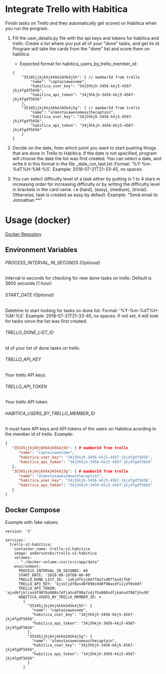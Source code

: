 # Integrate Trello with Habitica
Finish tasks on Trello and they automatically get scored on Habitica when you run the program.

1. Fill the user_details.py file with the api keys and tokens for habitica and trello. Create a list where you put
all of your "done" tasks, and get its id. Program will take the cards from the "done" list and score them on habitica.

    * Expected format for habitica_users_by_trello_member_id:
    ```
    {
        "35345jjkjkhjkhkk345k4j5h": { // mamberId from trello
            "name": "captainawesome",
            "habitica_user_key": "34j5hkjh-3456-kkj5-4567-jkj4fgdf5656",
            "habitica_api_token": "34j5hkjh-3456-kkj5-4567-jkj4fgdf5656"
        },
        "35345jjkjkhjkhkk345k4j5g": { // mamberId from trello
            "name": "almostasawesomeasthecaptain",
            "habitica_user_key": "34j5hkjh-3456-kkj5-4567-jkj4fgdf5656",
            "habitica_api_token": "34j5hkjh-3456-kkj5-4567-jkj4fgdf5656"
        }
    }
    ```

2. Decide on the date, from which point you want to start pushing things that are done in Trello to Habitica.
If the date is not specified, program will choose the date the list was first created.
You can select a date, and write it in this format in the file _date_run_last.txt:
Format: '%Y-%m-%dT%H-%M-%S'. Example: 2018-07-21T21-33-45, no spaces.

3. You can select difficulty level of a task either by putting in 1 to 4 stars in increasing order for increasing difficulty
or by writing the difficulty level in brackets in the card name. i.e (hard), (easy), (medium), (trivial).
Otherwise, task is created as easy by default. Example: "Send email to Johnathan **"

# Usage (docker)
[Docker Repositoy](https://hub.docker.com/r/andersonxbs/trello-habitica-integration/)

## Environment Variables

###### PROCESS_INTERVAL_IN_SECONDS (Optional)
Interval in seconds for checking for new done tasks on trello. Default is 3600 seconds (1 hour)

###### START_DATE (Optional)
Datetime to start looking for tasks on done list. 
Format: '%Y-%m-%dT%H-%M-%S'. Example: 2018-07-21T21-33-45, no spaces.
If not set, it will look for tasks since the list was first created.

###### TRELLO_DONE_LIST_ID
Id of your list of done tasks on trello.

###### TRELLO_API_KEY
Your trello API keys.

###### TRELLO_API_TOKEN
Your trello API token.

###### HABITICA_USERS_BY_TRELLO_MEMBER_ID 
It must have API keys and API tokens of the users on Habitica acording to the member id of trello.
Example:
~~~json
{
   "35345jjkjkhjkhkk345k4j5h": { # mamberId from trello
      "name": "captainawesome",
      "habitica_user_key": "34j5hkjh-3456-kkj5-4567-jkj4fgdf5656",
      "habitica_api_token": "34j5hkjh-3456-kkj5-4567-jkj4fgdf5656"
   },
   "35345jjkjkhjkhkk345k4j5g": { # mamberId from trello
      "name": "almostasawesomeasthecaptain",
      "habitica_user_key": "34j5hkjh-3456-kkj5-4567-jkj4fgdf5656",
      "habitica_api_token": "34j5hkjh-3456-kkj5-4567-jkj4fgdf5656"
   }
}

~~~

## Docker Compose
Example with fake values: 

```docker-compose
version: '3'

services:
  trello-s2-habitica:
    container_name: trello-s2-habitica
    image: andersonxbs/trello-s2-habitica
    volumes:
     - "./docker-volume:/usr/src/app/data"
    environment:        
      PROCESS_INTERVAL_IN_SECONDS: 60
      START_DATE: '2018-08-16T08-00-00'   
      TRELLO_DONE_LIST_ID: 'sakjdfkjs8d7f8a7sd8f7asdjfh8'
      TRELLO_API_KEY: 'kjskljdf8asd8f098s9d8f98asdfisjdf0s8df'
      TRELLO_API_TOKEN: 'ajsdkfjkljasdf9078a908s7dfjahsdf90a7sdjfha908sdfjkahsdf987jhsd9'
      HABITICA_USERS_BY_TRELLO_MEMBER_ID: > 
        {
          "35345jjkjkhjkhkk345k4j5h": {
            "name": "captainawesome",
            "habitica_user_key": "34j5hkjh-3456-kkj5-4567-jkj4fgdf5656",
            "habitica_api_token": "34j5hkjh-3456-kkj5-4567-jkj4fgdf5656"
          },
          "35345jjkjkhjkhkk345k4j5g": {
            "name": "almostasawesomeasthecaptain",
            "habitica_user_key": "34j5hkjh-3456-kkj5-4567-jkj4fgdf5656",
            "habitica_api_token": "34j5hkjh-3456-kkj5-4567-jkj4fgdf5656"
          }
        }

```
